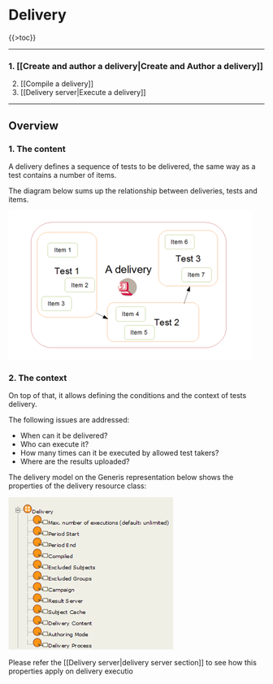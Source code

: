 <!--
parent:
    title: Documentation_for_core_components
author:
    - 'Jérôme Bogaerts'
created_at: '2011-03-03 10:36:14'
updated_at: '2013-03-13 13:07:59'
tags:
    - 'Documentation for core components'
-->

Delivery
========

{{\>toc}}

------------------------------------------------------------------------

### 1. [[Create and author a delivery|Create and Author a delivery]]<br/>
2. [[Compile a delivery]]<br/>
3. [[Delivery server|Execute a delivery]]

------------------------------------------------------------------------

Overview
--------

### 1. The content

A delivery defines a sequence of tests to be delivered, the same way as a test contains a number of items.<br/>

The diagram below sums up the relationship between deliveries, tests and items.

![](../resources/deliveries_tests_items.png)

### 2. The context

On top of that, it allows defining the conditions and the context of tests delivery.<br/>

The following issues are addressed:

-   When can it be delivered?
-   Who can execute it?
-   How many times can it be executed by allowed test takers?
-   Where are the results uploaded?

The delivery model on the Generis representation below shows the properties of the delivery resource class:

![](../resources/generis_delivery.png)

Please refer the [[Delivery server|delivery server section]] to see how this properties apply on delivery executio

